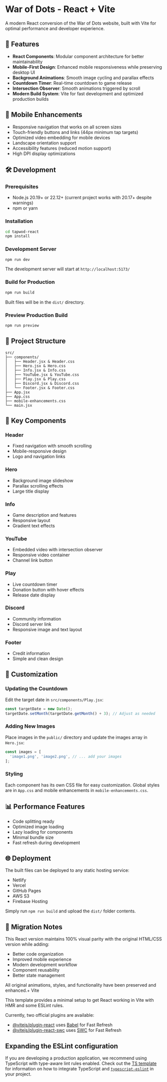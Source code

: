 # War of Dots - React + Vite

A modern React conversion of the War of Dots website, built with Vite for optimal performance and developer experience.

## 🚀 Features

- **React Components**: Modular component architecture for better maintainability
- **Mobile-First Design**: Enhanced mobile responsiveness while preserving desktop UI
- **Background Animations**: Smooth image cycling and parallax effects
- **Countdown Timer**: Real-time countdown to game release
- **Intersection Observer**: Smooth animations triggered by scroll
- **Modern Build System**: Vite for fast development and optimized production builds

## 📱 Mobile Enhancements

- Responsive navigation that works on all screen sizes
- Touch-friendly buttons and links (44px minimum tap targets)
- Optimized video embedding for mobile devices
- Landscape orientation support
- Accessibility features (reduced motion support)
- High DPI display optimizations

## 🛠️ Development

### Prerequisites
- Node.js 20.19+ or 22.12+ (current project works with 20.17+ despite warnings)
- npm or yarn

### Installation

```bash
cd tapwod-react
npm install
```

### Development Server

```bash
npm run dev
```

The development server will start at `http://localhost:5173/`

### Build for Production

```bash
npm run build
```

Built files will be in the `dist/` directory.

### Preview Production Build

```bash
npm run preview
```

## 📁 Project Structure

```
src/
├── components/
│   ├── Header.jsx & Header.css
│   ├── Hero.jsx & Hero.css
│   ├── Info.jsx & Info.css
│   ├── YouTube.jsx & YouTube.css
│   ├── Play.jsx & Play.css
│   ├── Discord.jsx & Discord.css
│   └── Footer.jsx & Footer.css
├── App.jsx
├── App.css
├── mobile-enhancements.css
└── main.jsx
```

## 🎨 Key Components

### Header
- Fixed navigation with smooth scrolling
- Mobile-responsive design
- Logo and navigation links

### Hero
- Background image slideshow
- Parallax scrolling effects
- Large title display

### Info
- Game description and features
- Responsive layout
- Gradient text effects

### YouTube
- Embedded video with intersection observer
- Responsive video container
- Channel link button

### Play
- Live countdown timer
- Donation button with hover effects
- Release date display

### Discord
- Community information
- Discord server link
- Responsive image and text layout

### Footer
- Credit information
- Simple and clean design

## 🔧 Customization

### Updating the Countdown
Edit the target date in `src/components/Play.jsx`:

```javascript
const targetDate = new Date();
targetDate.setMonth(targetDate.getMonth() + 3); // Adjust as needed
```

### Adding New Images
Place images in the `public/` directory and update the images array in `Hero.jsx`:

```javascript
const images = [
  'image1.png', 'image2.png', // ... add your images
];
```

### Styling
Each component has its own CSS file for easy customization. Global styles are in `App.css` and mobile enhancements in `mobile-enhancements.css`.

## 📊 Performance Features

- Code splitting ready
- Optimized image loading
- Lazy loading for components
- Minimal bundle size
- Fast refresh during development

## 🌐 Deployment

The built files can be deployed to any static hosting service:
- Netlify
- Vercel
- GitHub Pages
- AWS S3
- Firebase Hosting

Simply run `npm run build` and upload the `dist/` folder contents.

## 🔄 Migration Notes

This React version maintains 100% visual parity with the original HTML/CSS version while adding:
- Better code organization
- Improved mobile experience
- Modern development workflow
- Component reusability
- Better state management

All original animations, styles, and functionality have been preserved and enhanced.+ Vite

This template provides a minimal setup to get React working in Vite with HMR and some ESLint rules.

Currently, two official plugins are available:

- [@vitejs/plugin-react](https://github.com/vitejs/vite-plugin-react/blob/main/packages/plugin-react) uses [Babel](https://babeljs.io/) for Fast Refresh
- [@vitejs/plugin-react-swc](https://github.com/vitejs/vite-plugin-react/blob/main/packages/plugin-react-swc) uses [SWC](https://swc.rs/) for Fast Refresh

## Expanding the ESLint configuration

If you are developing a production application, we recommend using TypeScript with type-aware lint rules enabled. Check out the [TS template](https://github.com/vitejs/vite/tree/main/packages/create-vite/template-react-ts) for information on how to integrate TypeScript and [`typescript-eslint`](https://typescript-eslint.io) in your project.
